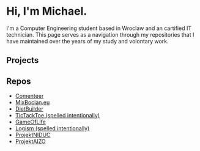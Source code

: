 # Hi, I'm Michael. 
I'm a Computer Engineering student based in Wroclaw and an cartified IT technician.
This page serves as a navigation through my repositories that I have maintained over the years of my study and volontary work.

## Projects

## Repos
- [Comenteer]("https://github.com/MikeStork/Commenteer")
- [MixBocian.eu]("https://mixbocian.eu")
- [DietBuilder]("https://github.com/MikeStork/DietBuilder")
- [TicTackToe (spelled intentionally)]("https://github.com/MikeStork/TicTacToe")
- [GameOfLife]("https://github.com/MikeStork/GameOfLife")
- [Logism (spelled intentionally)]("https://github.com/MikeStork/LOGISM")
- [ProjektNIDUC]("https://github.com/MikeStork/ProjektNIDUC")
- [ProjektAIZO]("https://github.com/MikeStork/ProjektAIZO")
  

